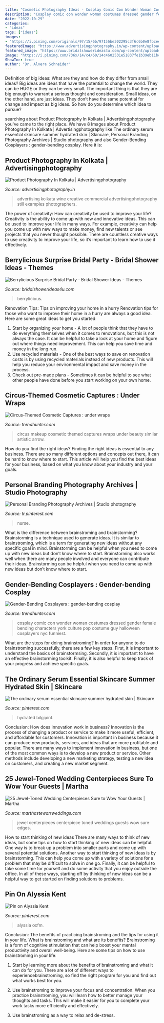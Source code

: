 ```yaml
---
title: "Cosmetic Photography Ideas - Cosplay Comic Con Wonder Woman Costumes Dressed Gender Female Bending Characters York Culture Pop Costume Guy Halloween Cosplayers Nyc Funniest"
description: "Cosplay comic con wonder woman costumes dressed gender female bending characters york culture pop costume guy halloween cosplayers nyc funniest"
date: "2022-10-29"
categories:
- "ideas"
tags: ["ideas"]
images:
- "https://i.pinimg.com/originals/97/15/6b/97156be302295c3f6c6b0e8fbcee08c0.jpg"
featuredImage: "https://www.advertisingphotography.in/wp-content/uploads/2016/09/Wine-Creative-Advertising-Photography-06.jpg"
featured_image: "https://www.bridalshowerideas4u.com/wp-content/uploads/2016/10/Berrylicious-Surprise-Bridal-Party-Guest-Tables.jpg"
image: "https://i.pinimg.com/736x/14/c4/60/14c4602531e51837fe1b39eb11bcd288.jpg"
ShowToc: true
author: "Dr. Alvera Schneider"
---
```



Definition of big ideas: What are they and how do they differ from small ideas?
Big ideas are ideas that have the potential to change the world. They can be HUGE or they can be very small. The important thing is that they are big enough to warrant a serious thought and consideration. Small ideas, on the other hand, are just ideas. They don’t have the same potential for change and impact as big ideas. So how do you determine which idea to pursue?

	

		
searching about Product Photography In Kolkata | Advertisingphotography you've came to the right place. We have 8 Images about Product Photography In Kolkata | Advertisingphotography like The ordinary serum essential skincare summer hydrated skin | Skincare, Personal Branding Photography Archives | Studio photography and also Gender-Bending Cosplayers : gender-bending cosplay. Here it is:
		
    
## Product Photography In Kolkata | Advertisingphotography

<img loading=lazy src="https://www.advertisingphotography.in/wp-content/uploads/2016/09/Wine-Creative-Advertising-Photography-06.jpg" onerror="this.onerror=null;this.src='https://tse1.mm.bing.net/th?id=OIP.36u63F-y1IZrg-6SyoelhwHaDn&amp;pid=15.1';" alt="Product Photography In Kolkata | Advertisingphotography">

_Source: advertisingphotography.in_

>advertising kolkata wine creative commercial advertisingphotography still examples photographers. 

	

The power of creativity: How can creativity be used to improve your life?
Creativity is the ability to come up with new and innovative ideas. This can be used to improve your life in many ways. For example, creativity can help you come up with new ways to make money, find new talents or see projects that you never thought possible. There are countless creative ways to use creativity to improve your life, so it’s important to learn how to use it effectively.

    
## Berrylicious Surprise Bridal Party - Bridal Shower Ideas - Themes

<img loading=lazy src="https://www.bridalshowerideas4u.com/wp-content/uploads/2016/10/Berrylicious-Surprise-Bridal-Party-Guest-Tables.jpg" onerror="this.onerror=null;this.src='https://tse3.mm.bing.net/th?id=OIP.7Ql14OA5bnRngjXocnMLOAHaLG&amp;pid=15.1';" alt="Berrylicious Surprise Bridal Party - Bridal Shower Ideas - Themes">

_Source: bridalshowerideas4u.com_

>berrylicious. 

	

Renovation Tips: Tips on improving your home in a hurry
Renovation tips for those who want to improve their home in a hurry are always a good idea. Here are some great ideas to get you started: 
 1. Start by organizing your home - A lot of people think that they have to do everything themselves when it comes to renovations, but this is not always the case. It can be helpful to take a look at your home and figure out where things need improvement. This can help you save time and money in the long run. 
2. Use recycled materials - One of the best ways to save on renovation costs is by using recycled materials instead of new products. This will help you reduce your environmental impact and save money in the process. 
3. Check out pre-made plans - Sometimes it can be helpful to see what other people have done before you start working on your own home.

    
## Circus-Themed Cosmetic Captures : Under Wraps

<img loading=lazy src="http://cdn.trendhunterstatic.com/thumbs/under-wraps.jpeg" onerror="this.onerror=null;this.src='https://tse4.mm.bing.net/th?id=OIP.RpT2THxqiTerGlwHvmUoggHaG0&amp;pid=15.1';" alt="Circus-Themed Cosmetic Captures : under wraps">

_Source: trendhunter.com_

>circus makeup cosmetic themed captures wraps under beauty similar artistic arrow. 

	

How do you find the right ideas?
Finding the right ideas is essential to any business. There are so many different options and concepts out there, it can be hard to know where to start. This article will help you find the best ideas for your business, based on what you know about your industry and your goals.

    
## Personal Branding Photography Archives | Studio Photography

<img loading=lazy src="https://i.pinimg.com/originals/27/2d/c7/272dc78640a73bc76e51562bf7a38562.jpg" onerror="this.onerror=null;this.src='https://tse3.mm.bing.net/th?id=OIP.6e_wxUYv43fLd7hKkBvFpQHaLH&amp;pid=15.1';" alt="Personal Branding Photography Archives | Studio photography">

_Source: tr.pinterest.com_

>nurse. 

	

What is the difference between brainstroming and brainstorming?
Brainstorming is a technique used to generate ideas. It is similar to brainstroming, which is a term for generating new ideas without any specific goal in mind. Brainstorming can be helpful when you need to come up with new ideas but don’t know where to start.  Brainstorming also works well when there are many people involved and everyone can contribute their ideas. Brainstorming can be helpful when you need to come up with new ideas but don’t know where to start.

    
## Gender-Bending Cosplayers : Gender-bending Cosplay

<img loading=lazy src="http://cdn.trendhunterstatic.com/thumbs/genderbending-cosplay.jpeg" onerror="this.onerror=null;this.src='https://tse2.mm.bing.net/th?id=OIP.PBuUG3OoOU_roSZpx0fLUwHaLH&amp;pid=15.1';" alt="Gender-Bending Cosplayers : gender-bending cosplay">

_Source: trendhunter.com_

>cosplay comic con wonder woman costumes dressed gender female bending characters york culture pop costume guy halloween cosplayers nyc funniest. 

	

What are the steps for doing brainstroming?
In order for anyone to do brainstroming successfully, there are a few key steps. First, it is important to understand the basics of brainstormsing. Secondly, it is important to have an effective brainstorming toolkit. Finally, it is also helpful to keep track of your progress and achieve specific goals.

    
## The Ordinary Serum Essential Skincare Summer Hydrated Skin | Skincare

<img loading=lazy src="https://i.pinimg.com/originals/97/15/6b/97156be302295c3f6c6b0e8fbcee08c0.jpg" onerror="this.onerror=null;this.src='https://tse3.mm.bing.net/th?id=OIP.7Y5zDdlUpsEeAsObJZK82wHaLH&amp;pid=15.1';" alt="The ordinary serum essential skincare summer hydrated skin | Skincare">

_Source: pinterest.com_

>hydrated bilgipint. 

	

Conclusion: How does innovation work in business?
Innovation is the process of changing a product or service to make it more useful, efficient, and affordable for customers. Innovation is important in business because it can produce new products, services, and ideas that are more profitable and popular. There are many ways to implement innovation in business, but one of the most common ways is to develop a new product or service. Other methods include developing a new marketing strategy, testing a new idea on customers, and creating a new market segment.

    
## 25 Jewel-Toned Wedding Centerpieces Sure To Wow Your Guests | Martha

<img loading=lazy src="https://assets.marthastewartweddings.com/styles/wmax-520-highdpi/d45/aly-dave-wedding-centerpiece-454-6496397-0718/aly-dave-wedding-centerpiece-454-6496397-0718_vert.jpg?itok=pMK96GzP" onerror="this.onerror=null;this.src='https://tse2.mm.bing.net/th?id=OIP.TFUVA2MhkAR0t7lh0xFM0QHaJQ&amp;pid=15.1';" alt="25 Jewel-Toned Wedding Centerpieces Sure to Wow Your Guests | Martha">

_Source: marthastewartweddings.com_

>jewel centerpieces centerpiece toned weddings guests wow sure edges. 

	

How to start thinking of new ideas
There are many ways to think of new ideas, but some tips on how to start thinking of new ideas can be helpful. One way is to break up a problem into smaller parts and come up with several potential solutions. Another way to start thinking of new ideas is by brainstorming. This can help you come up with a variety of solutions for a problem that may be difficult to solve in one go. Finally, it can be helpful to take some time for yourself and do some activity that you enjoy outside the office. In all of these ways, starting off by thinking of new ideas can be a helpful way to get started on finding solutions to problems.

    
## Pin On Alyssia Kent

<img loading=lazy src="https://i.pinimg.com/736x/14/c4/60/14c4602531e51837fe1b39eb11bcd288.jpg" onerror="this.onerror=null;this.src='https://tse3.mm.bing.net/th?id=OIP.vkyf7hi_6NopBaP4FO8A_wHaJP&amp;pid=15.1';" alt="Pin on Alyssia Kent">

_Source: pinterest.com_

>alyssia oxfm. 

	

Conclusion: The benefits of practicing brainstroming and the tips for using it in your life.
What is brainstroming and what are its benefits? Brainstroming is a form of cognitive stimulation that can help boost your mental productivity and overall well-being. Here are some tips on how to use brainstroming in your life: 
1. Start by learning more about the benefits of brainstroming and what it can do for you. There are a lot of different ways to experiencebrainstroming, so find the right program for you and find out what works best for you. 

2. Use brainstroming to improve your focus and concentration. When you practice brainstroming, you will learn how to better manage your thoughts and tasks. This will make it easier for you to complete your work tasks more efficiently and effectively. 

3. Use brainstroming as a way to relax and de-stress.

